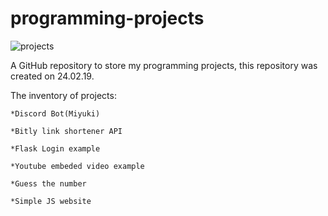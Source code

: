 # programming-projects

![projects](https://user-images.githubusercontent.com/32592487/53521746-cee16f80-3ad0-11e9-9be7-c05dd0bfbed0.png)


A GitHub repository to store my programming projects, this repository was created on 24.02.19.

The inventory of projects:

	*Discord Bot(Miyuki)

	*Bitly link shortener API

	*Flask Login example

	*Youtube embeded video example

	*Guess the number

	*Simple JS website